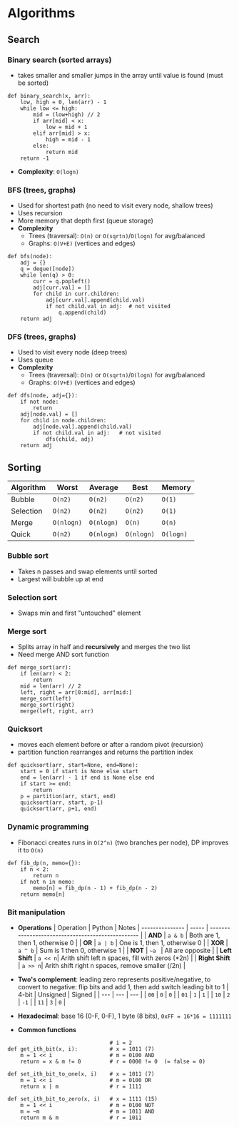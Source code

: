 # Algorithms

## Search
### Binary search (sorted arrays)
- takes smaller and smaller jumps in the array until value is found (must be sorted)
```
def binary_search(x, arr):
    low, high = 0, len(arr) - 1
    while low <= high:
        mid = (low+high) // 2
        if arr[mid] < x:
            low = mid + 1
        elif arr[mid] > x:
            high = mid - 1
        else:
            return mid
    return -1
```
- **Complexity**: `O(logn)`
### BFS (trees, graphs)
- Used for shortest path (no need to visit every node, shallow trees)
- Uses recursion
- More memory that depth first (queue storage)
- **Complexity**
  - Trees (traversal): `O(n)` or `O(sqrtn)`/`O(logn)` for avg/balanced
  - Graphs: `O(V+E)` (vertices and edges)

```
def bfs(node):
    adj = {}
    q = deque([node])
    while len(q) > 0:
        curr = q.popleft()
        adj[curr.val] = []
        for child in curr.children:
            adj[curr.val].append(child.val)
            if not child.val in adj:  # not visited
                q.append(child)
    return adj
```
### DFS (trees, graphs)
- Used to visit every node (deep trees)
- Uses queue
- **Complexity**
  - Trees (traversal): `O(n)` or `O(sqrtn)`/`O(logn)` for avg/balanced
  - Graphs: `O(V+E)` (vertices and edges)
```
def dfs(node, adj={}):
    if not node:
        return
    adj[node.val] = []
    for child in node.children:
        adj[node.val].append(child.val)
        if not child.val in adj:   # not visited
            dfs(child, adj)
    return adj
```

## Sorting
| Algorithm | Worst | Average | Best | Memory |
| --- | --- | --- | --- | --- |
| Bubble | `O(n2)` | `O(n2)` | `O(n2)` | `O(1)` |
| Selection | `O(n2)` | `O(n2)` | `O(n2)` | `O(1)` |
| Merge | `O(nlogn)` | `O(nlogn)` | `O(n)` | `O(n)` |
| Quick | `O(n2)` | `O(nlogn)` | `O(nlogn)` | `O(logn)` |
### Bubble sort
- Takes n passes and swap elements until sorted
- Largest will bubble up at end

### Selection sort
- Swaps min and first "untouched" element

### Merge sort
- Splits array in half and **recursively** and merges the two list
- Need merge AND sort function
```
def merge_sort(arr):
    if len(arr) < 2:
        return
    mid = len(arr) // 2
    left, right = arr[0:mid], arr[mid:]
    merge_sort(left)
    merge_sort(right)
    merge(left, right, arr)
```

### Quicksort
- moves each element before or after a random pivot (recursion)
- partition function rearranges and returns the partition index
```
def quicksort(arr, start=None, end=None):
    start = 0 if start is None else start 
    end = len(arr) - 1 if end is None else end
    if start >= end: 
        return
    p = partition(arr, start, end)
    quicksort(arr, start, p-1)
    quicksort(arr, p+1, end)
```

### Dynamic programming
- Fibonacci creates runs in `O(2^n)` (two branches per node), DP improves it to `O(n)`
```
def fib_dp(n, memo={}):
    if n < 2:
        return n
    if not n in memo:
        memo[n] = fib_dp(n - 1) + fib_dp(n - 2)
    return memo[n]
```

### Bit manipulation
- **Operations**
    | Operation | Python | Notes
    | --------------- | -----   | ------------------------------------------------- |
    | **AND**         | `a & b` | Both are 1, then 1, otherwise 0                   |
    | **OR**          | `a | b` | One is 1, then 1, otherwise 0                     |
    | **XOR**         | `a ^ b` | Sum is 1 then 0, otherwise 1                      |
    | **NOT**         | `~a `   | All are opposite                                  |
    | **Left Shift**  | `a << n`| Arith shift left n spaces, fill with zeros (\*2n) |
    | **Right Shift** | `a >> n`| Arith shift right n spaces, remove smaller (/2n)  |

- **Two's complement**: leading zero represents positive/negative, to convert to negative: flip bits and add 1, then add switch leading bit to 1
    | 4-bit | Unsigned | Signed |
    | --- | --- | --- |
    | `00` | `0` | `0` |
    | `01` | `1` | `1` |
    | `10` | `2` | `-1` |
    | `11` | `3` | `0` |
- **Hexadecimal**: base 16 (0-F, 0-F), 1 byte (8 bits), `0xFF = 16*16 = 1111111`
- **Common functions**
```
                                # i = 2
def get_ith_bit(x, i):          # x = 1011 (7)
    m = 1 << i                  # m = 0100 AND
    return = x & m != 0         # r = 0000 != 0  (= false = 0)

def set_ith_bit_to_one(x, i)    # x = 1011 (7)
    m = 1 << i                  # m = 0100 OR
    return x | m                # r = 1111

def set_ith_bit_to_zero(x, i)   # x = 1111 (15)
    m = 1 << i                  # m = 0100 NOT
    m = ~m                      # m = 1011 AND
    return m & m                # r = 1011
```

